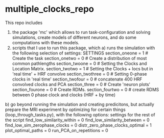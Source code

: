 # multiple_clocks_repo
This repo includes 
1. the package 'mc' which allows to run task-configuration and solving simulations, create models of different neurons, and do some computations with these models.
2. scripts that I use to run this package, which 
  a) runs the simulation with the following selection of settings:
  SETTINGS
  section_oneone = 1 # Create the task
  section_onetwo = 0 # Create a distribution of most common pathlengths
  section_twoone = 0 # Setting the Clocks and Location Matrix. 
  section_twotwo = 1 # Setting the Clocks + locs but in 'real time' + HRF convolve
  section_twothree = 0 # Setting 0-phase clocks in 'real time'
  section_twofour = 0 # concatenate 400 HRF convolved clocks and PCA
  section_three = 0 # Create 'neuron plots'
  section_fourone = 0 # Create RDMs.
  section_fourtwo = 0 # create RDMS between 0 phase clock and clocks (HRF + by time)
  
  b) go beyond running the simulation and creating predicitons, but actually prepare the MRI experiment by optimizing for certain things (loop_through_tasks.py), with the following options:
  settings for the rest of the script
  find_low_similarity_within = 0
  find_low_similarity_between = 0
  find_low_sim_zerophase_clocks = 0
  distr_zero_phase_clocks_optimal = 1
  plot_optimal_paths = 0
  run_PCA_on_repetitions = 0


  
 
